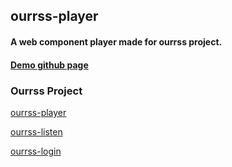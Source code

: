 ## ourrss-player
#### A web component player made for ourrss project.

#### [Demo github page](https://dubyajaysmith.github.io/ourrss-player/)

### Ourrss Project
[ourrss-player](https://github.com/dubyajaysmith/ourrss-player)

[ourrss-listen](https://github.com/dubyajaysmith/ourrss-listen)

[ourrss-login](https://github.com/dubyajaysmith/ourrss-login)
